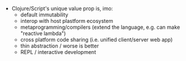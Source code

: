 - Clojure/Script's unique value prop is, imo:
	- default immutability
	- interop with host plastform ecosystem
	- metaprogramming/compilers (extend the language, e.g. can make "reactive lambda")
	- cross platform code sharing (i.e. unified client/server web app)
	- thin abstraction / worse is better
	- REPL / interactive development